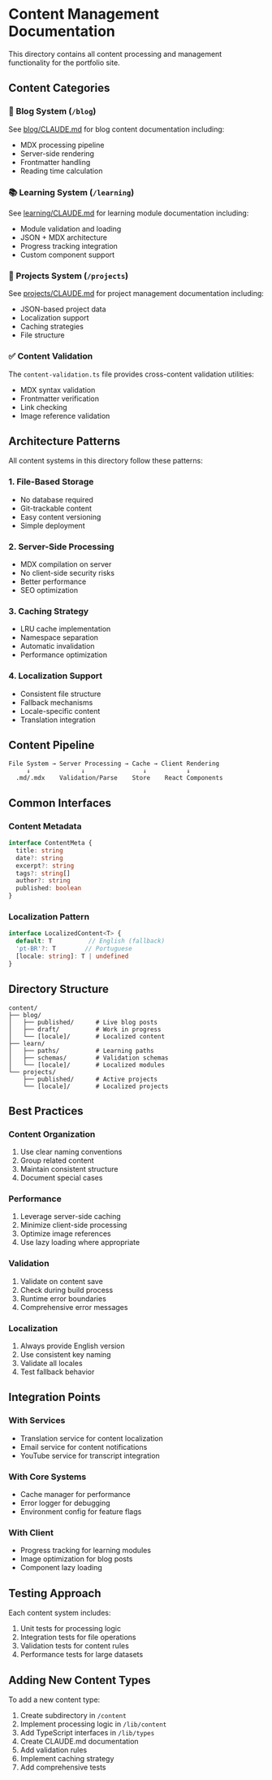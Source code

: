 # Content Management Documentation

This directory contains all content processing and management functionality for the portfolio site.

## Content Categories

### 📝 Blog System (`/blog`)
See [blog/CLAUDE.md](./blog/CLAUDE.md) for blog content documentation including:
- MDX processing pipeline
- Server-side rendering
- Frontmatter handling
- Reading time calculation

### 📚 Learning System (`/learning`)
See [learning/CLAUDE.md](./learning/CLAUDE.md) for learning module documentation including:
- Module validation and loading
- JSON + MDX architecture
- Progress tracking integration
- Custom component support

### 🚀 Projects System (`/projects`)
See [projects/CLAUDE.md](./projects/CLAUDE.md) for project management documentation including:
- JSON-based project data
- Localization support
- Caching strategies
- File structure

### ✅ Content Validation
The `content-validation.ts` file provides cross-content validation utilities:
- MDX syntax validation
- Frontmatter verification
- Link checking
- Image reference validation

## Architecture Patterns

All content systems in this directory follow these patterns:

### 1. File-Based Storage
- No database required
- Git-trackable content
- Easy content versioning
- Simple deployment

### 2. Server-Side Processing
- MDX compilation on server
- No client-side security risks
- Better performance
- SEO optimization

### 3. Caching Strategy
- LRU cache implementation
- Namespace separation
- Automatic invalidation
- Performance optimization

### 4. Localization Support
- Consistent file structure
- Fallback mechanisms
- Locale-specific content
- Translation integration

## Content Pipeline

```
File System → Server Processing → Cache → Client Rendering
     ↓              ↓                ↓           ↓
  .md/.mdx    Validation/Parse    Store    React Components
```

## Common Interfaces

### Content Metadata
```typescript
interface ContentMeta {
  title: string
  date?: string
  excerpt?: string
  tags?: string[]
  author?: string
  published: boolean
}
```

### Localization Pattern
```typescript
interface LocalizedContent<T> {
  default: T          // English (fallback)
  'pt-BR'?: T        // Portuguese
  [locale: string]: T | undefined
}
```

## Directory Structure

```
content/
├── blog/
│   ├── published/      # Live blog posts
│   ├── draft/          # Work in progress
│   └── [locale]/       # Localized content
├── learn/
│   ├── paths/          # Learning paths
│   ├── schemas/        # Validation schemas
│   └── [locale]/       # Localized modules
└── projects/
    ├── published/      # Active projects
    └── [locale]/       # Localized projects
```

## Best Practices

### Content Organization
1. Use clear naming conventions
2. Group related content
3. Maintain consistent structure
4. Document special cases

### Performance
1. Leverage server-side caching
2. Minimize client-side processing
3. Optimize image references
4. Use lazy loading where appropriate

### Validation
1. Validate on content save
2. Check during build process
3. Runtime error boundaries
4. Comprehensive error messages

### Localization
1. Always provide English version
2. Use consistent key naming
3. Validate all locales
4. Test fallback behavior

## Integration Points

### With Services
- Translation service for content localization
- Email service for content notifications
- YouTube service for transcript integration

### With Core Systems
- Cache manager for performance
- Error logger for debugging
- Environment config for feature flags

### With Client
- Progress tracking for learning modules
- Image optimization for blog posts
- Component lazy loading

## Testing Approach

Each content system includes:
1. Unit tests for processing logic
2. Integration tests for file operations
3. Validation tests for content rules
4. Performance tests for large datasets

## Adding New Content Types

To add a new content type:

1. Create subdirectory in `/content`
2. Implement processing logic in `/lib/content`
3. Add TypeScript interfaces in `/lib/types`
4. Create CLAUDE.md documentation
5. Add validation rules
6. Implement caching strategy
7. Add comprehensive tests